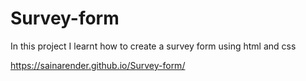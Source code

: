# Survey-form

In this project I learnt how to create a survey form using html and css

https://sainarender.github.io/Survey-form/
